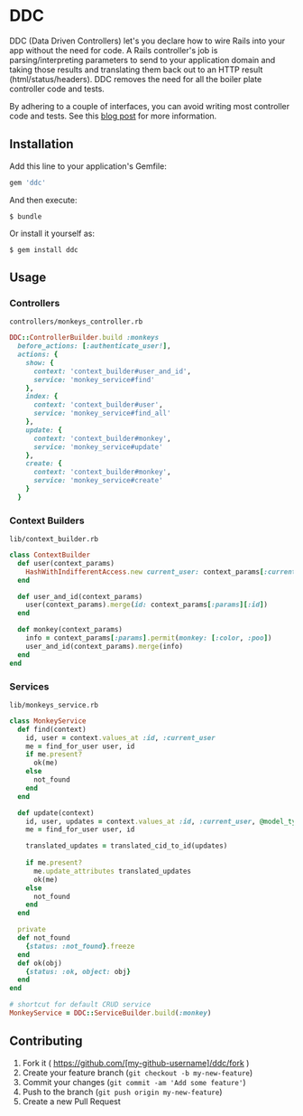 # DDC

DDC (Data Driven Controllers) let's you declare how to wire Rails into your app without the need for code. A Rails controller's job is parsing/interpreting parameters to send to your application domain and taking those results and translating them back out to an HTTP result (html/status/headers). DDC removes the need for all the boiler plate controller code and tests.

By adhering to a couple of interfaces, you can avoid writing most controller code and tests. See this [blog post]( http://spin.atomicobject.com/2015/01/26/data-driven-rails-controllers) for more information.

## Installation

Add this line to your application's Gemfile:

```ruby
gem 'ddc'
```

And then execute:

    $ bundle

Or install it yourself as:

    $ gem install ddc

## Usage

### Controllers

`controllers/monkeys_controller.rb`

```ruby
DDC::ControllerBuilder.build :monkeys
  before_actions: [:authenticate_user!],
  actions: {
    show: {
      context: 'context_builder#user_and_id',
      service: 'monkey_service#find'
    },
    index: {
      context: 'context_builder#user',
      service: 'monkey_service#find_all'
    },
    update: {
      context: 'context_builder#monkey',
      service: 'monkey_service#update'
    },
    create: {
      context: 'context_builder#monkey',
      service: 'monkey_service#create'
    }
  }
```

### Context Builders
`lib/context_builder.rb`

```ruby
class ContextBuilder
  def user(context_params)
    HashWithIndifferentAccess.new current_user: context_params[:current_user] 
  end

  def user_and_id(context_params)
    user(context_params).merge(id: context_params[:params][:id])
  end

  def monkey(context_params)
    info = context_params[:params].permit(monkey: [:color, :poo])
    user_and_id(context_params).merge(info)
  end
end
```


### Services

`lib/monkeys_service.rb`

```ruby
class MonkeyService
  def find(context)
    id, user = context.values_at :id, :current_user
    me = find_for_user user, id
    if me.present?
      ok(me)
    else
      not_found
    end
  end

  def update(context)
    id, user, updates = context.values_at :id, :current_user, @model_type
    me = find_for_user user, id

    translated_updates = translated_cid_to_id(updates)
    
    if me.present?
      me.update_attributes translated_updates
      ok(me)
    else
      not_found
    end
  end

  private
  def not_found
    {status: :not_found}.freeze
  end
  def ok(obj)
    {status: :ok, object: obj}
  end
end

# shortcut for default CRUD service
MonkeyService = DDC::ServiceBuilder.build(:monkey)
```

## Contributing

1. Fork it ( https://github.com/[my-github-username]/ddc/fork )
2. Create your feature branch (`git checkout -b my-new-feature`)
3. Commit your changes (`git commit -am 'Add some feature'`)
4. Push to the branch (`git push origin my-new-feature`)
5. Create a new Pull Request
